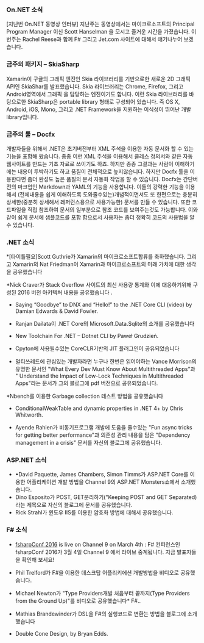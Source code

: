 ### On.NET 소식
[지난번 On.NET 동영상 인터뷰] 지난주는 동영상에서는 마이크로소프트의 Principal Program Manager 이신 Scott Hanselman 을 모시고 즐거운 시간을 가졌습니다. 이번주는 Rachel Reese과 함께 F# 그리고 Jet.com 사이트에 대해서 얘기나누어 보겠습니다.

### 금주의 패키지 – SkiaSharp
Xamarin이 구글의 그래픽 엔진인 Skia 라이브러리를 기반으로한 새로운 2D 그래픽 API인 SkiaShar를 발표했습니다. Skia 라이브러리는 Chrome, Firefox, 그리고 Android영역에서 그래픽 을 담당하는 엔진이기도 합니다. 이런 Skia 라이브러리를 바탕으로한 SkiaSharp은 portable library 형태로 구성되어 있습니다. 즉 OS X, Android, iOS, Mono, 그리고 .NET Framework을 지원하는 이식성이 뛰어난 개발 library입니다. 
<section>
</section>


### 금주의 툴 – Docfx
개발자들을 위해서 .NET은 초기버전부터 XML 주석을 이용한 자동 문서화 할 수 있는 기능을 포함해 왔습니다. 종종 이런 XML 주석을 이용해서 클레스 정의서와 같은 자동 웹사이트를 만드는 기초 자료로 쓰이기도 하죠. 하지만 종종 그결과는 사람이 이해하기에는 내용이 투박하기도 하고 품질이 전체적으로 높지않습니다. 하지만 Docfx 툴을 이용한다면  좀더 완성도 높은 품질의 문서 자동화 작업을 할 수 있습니다. Docfx는 간단버전의 마크업인 Markdown과 YAML의 기능을 사용합니다. 이들의 강력한 기능을 이용해서 (전체내용을 쉽게 이해하도록 도와줄수있는)개념적이면서도 또 한편으로는 충분히 상세한(중분히 상세해서 레퍼런스용으로 사용가능한) 문서를 만들 수 있습니다. 또한 코드파일을 직접 참조하여 문서의 일부분으로 참조 코드를 보여주는것도 가능합니다.  이와 같이 쉽게 문서에 샘플코드를 포함 함으로서 사용자는 좀더 정확히 코드의 사용법을 알수 있습니다.

 








### .NET 소식
*[타이틀필요]Scott Guthrie가 Xamarin의 마이크로소프트합류를 축하했습니다. 그리고 Xamarin의 Nat Friedman이 Xamarin과 마이크로소프트의 미래 가치에 대한 생각을 공유했습니다

*Nick Craver가 Stack Overflow 사이트의 최신 사용량 통계와 이에 대응하기위해 구성된 2016 버전 아키텍처 내용을 공유했습니다 .
* Saying “Goodbye” to DNX and “Hello!” to the .NET Core CLI (video) by Damian Edwards & David Fowler. 
 
* Ranjan Dailata이 .NET Core의 Microsoft.Data.Sqlite의 소개를 공유했습니다
* New Toolchain For .NET – Dotnet CLI by Paweł Grudzień. 
* Cpyton에 사용될수있는 CoreCLR기반의 JIT 플러그인이 공유되었습니다

* 멀티쓰레드에 관심있는 개발자라면 누구나 한번은 읽어야하는 Vance Morrison의 유명한 문서인 "What Every Dev Must Know About Multithreaded Apps"과 " Understand the Impact of Low-Lock Techniques in Multithreaded Apps"라는 문서가 그의 블로그에 pdf 버전으로 공유되었습니다. 

*Nbench를 이용한 Garbage collection 테스트 방법을 공유했습니다

* ConditionalWeakTable and dynamic properties in .NET 4+ by Chris Whitworth. 

* Ayende Rahien가 비동기프로그램 개발에 도움을 줄수있는 "Fun async tricks for getting better performance"과 의존성 관리 내용을 담은 "Dependency management in a crisis" 문서를 자신의 블로그에 공유했습니다.

### ASP.NET 소식
* •David Paquette, James Chambers, Simon Timms가 ASP.NET Core를 이용한 어플리케이션 개발 방법을 Channel 9의 ASP.NET Monsters쇼에서 소개했습니다.
*  Dino Esposito가 POST, GET분리하기("Keeping POST and GET Separated) 라는 제목으로 자신의 블로그에 문서를 공유했습니다.
* Rick Strahl가 윈도우 IIS를 이용한 암호화 방법에 대해서 공유했습니다.

### F# 소식
* [fsharpConf 2016](http://fsharpconf.com/) is live on Channel 9 on March 4th : F# 컨퍼런스인 fsharpConf 2016가 3월 4일 Channel 9 에서 라이브 중계됩니다. 지금 발표자들을 확인해 보세요!
* Phil Trelford가  F#을 이용한 데스크탑 어플리키에션 개발방법을 비디오로 공유했습니다.
*  Michael Newton가 "Type Providers개발 처음부터 끝까지(Type Providers from the Ground Up)"를 비디오로 공유했습니다* F#.. 
* Mathias Brandewinder가 DSL을 F#의 실행코드로 변환는 방법을 블로그에 소개했습니다

* Double Cone Design, by Bryan Edds. 
